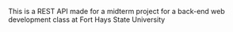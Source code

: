 This is a REST API made for a midterm project for a back-end web development class
at Fort Hays State University